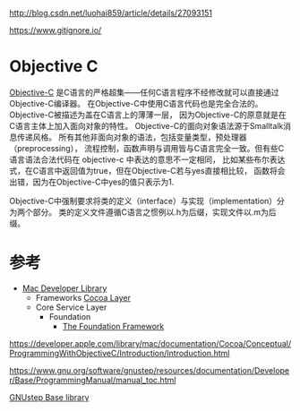 http://blog.csdn.net/luohai859/article/details/27093151
 
https://www.gitignore.io/
 


# Objective C

[Objective-C](https://zh.wikipedia.org/wiki/Objective-C) 
是C语言的严格超集——任何C语言程序不经修改就可以直接通过Objective-C编译器。
在Objective-C中使用C语言代码也是完全合法的。Objective-C被描述为盖在C语言上的薄薄一层，
因为Objective-C的原意就是在C语言主体上加入面向对象的特性。
Objective-C的面向对象语法源于Smalltalk消息传递风格。
所有其他非面向对象的语法，包括变量类型，预处理器（preprocessing），
流程控制，函数声明与调用皆与C语言完全一致。但有些C语言语法合法代码在 objective-c 中表达的意思不一定相同，
比如某些布尔表达式，在C语言中返回值为true，但在Objective-C若与yes直接相比较，
函数将会出错，因为在Objective-C中yes的值只表示为1.


Objective-C中强制要求将类的定义（interface）与实现（implementation）分为两个部分。
类的定义文件遵循C语言之惯例以.h为后缀，实现文件以.m为后缀。

# 参考

* [Mac Developer Library](https://developer.apple.com/library/mac/navigation/#)
    * Frameworks
        [Cocoa Layer](https://developer.apple.com/library/mac/navigation/#section=Frameworks&topic=Cocoa%20Layer)
    * Core Service Layer
        * Foundation
            * [The Foundation Framework](https://developer.apple.com/library/mac/documentation/Cocoa/Reference/Foundation/ObjC_classic/)

https://developer.apple.com/library/mac/documentation/Cocoa/Conceptual/ProgrammingWithObjectiveC/Introduction/Introduction.html




https://www.gnu.org/software/gnustep/resources/documentation/Developer/Base/ProgrammingManual/manual_toc.html

[GNUstep Base library](http://www.gnustep.org/resources/documentation/Developer/Base/Reference/Base.html)


